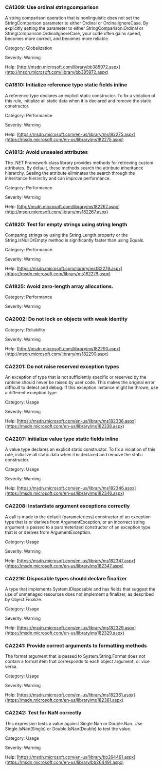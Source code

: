 ### CA1309: Use ordinal stringcomparison ###

A string comparison operation that is nonlinguistic does not set the StringComparison parameter to either Ordinal or OrdinalIgnoreCase. By explicitly setting the parameter to either StringComparison.Ordinal or StringComparison.OrdinalIgnoreCase, your code often gains speed, becomes more correct, and becomes more reliable.

Category: Globalization

Severity: Warning

Help: [http://msdn.microsoft.com/library/bb385972.aspx](http://msdn.microsoft.com/library/bb385972.aspx)

### CA1810: Initialize reference type static fields inline ###

A reference type declares an explicit static constructor. To fix a violation of this rule, initialize all static data when it is declared and remove the static constructor.

Category: Performance

Severity: Warning

Help: [https://msdn.microsoft.com/en-us/library/ms182275.aspx](https://msdn.microsoft.com/en-us/library/ms182275.aspx)

### CA1813: Avoid unsealed attributes ###

The .NET Framework class library provides methods for retrieving custom attributes. By default, these methods search the attribute inheritance hierarchy. Sealing the attribute eliminates the search through the inheritance hierarchy and can improve performance.

Category: Performance

Severity: Warning

Help: [http://msdn.microsoft.com/library/ms182267.aspx](http://msdn.microsoft.com/library/ms182267.aspx)

### CA1820: Test for empty strings using string length ###

Comparing strings by using the String.Length property or the String.IsNullOrEmpty method is significantly faster than using Equals.

Category: Performance

Severity: Warning

Help: [https://msdn.microsoft.com/library/ms182279.aspx](https://msdn.microsoft.com/library/ms182279.aspx)

### CA1825: Avoid zero-length array allocations. ###

Category: Performance

Severity: Warning

### CA2002: Do not lock on objects with weak identity ###

Category: Reliability

Severity: Warning

Help: [http://msdn.microsoft.com/library/ms182290.aspx](http://msdn.microsoft.com/library/ms182290.aspx)

### CA2201: Do not raise reserved exception types ###

An exception of type that is not sufficiently specific or reserved by the runtime should never be raised by user code. This makes the original error difficult to detect and debug. If this exception instance might be thrown, use a different exception type.

Category: Usage

Severity: Warning

Help: [https://msdn.microsoft.com/en-us/library/ms182338.aspx](https://msdn.microsoft.com/en-us/library/ms182338.aspx)

### CA2207: Initialize value type static fields inline ###

A value type declares an explicit static constructor. To fix a violation of this rule, initialize all static data when it is declared and remove the static constructor.

Category: Usage

Severity: Warning

Help: [https://msdn.microsoft.com/en-us/library/ms182346.aspx](https://msdn.microsoft.com/en-us/library/ms182346.aspx)

### CA2208: Instantiate argument exceptions correctly ###

A call is made to the default (parameterless) constructor of an exception type that is or derives from ArgumentException, or an incorrect string argument is passed to a parameterized constructor of an exception type that is or derives from ArgumentException.

Category: Usage

Severity: Warning

Help: [https://msdn.microsoft.com/en-us/library/ms182347.aspx](https://msdn.microsoft.com/en-us/library/ms182347.aspx)

### CA2216: Disposable types should declare finalizer ###

A type that implements System.IDisposable and has fields that suggest the use of unmanaged resources does not implement a finalizer, as described by Object.Finalize.

Category: Usage

Severity: Warning

Help: [https://msdn.microsoft.com/en-us/library/ms182329.aspx](https://msdn.microsoft.com/en-us/library/ms182329.aspx)

### CA2241: Provide correct arguments to formatting methods ###

The format argument that is passed to System.String.Format does not contain a format item that corresponds to each object argument, or vice versa.

Category: Usage

Severity: Warning

Help: [https://msdn.microsoft.com/en-us/library/ms182361.aspx](https://msdn.microsoft.com/en-us/library/ms182361.aspx)

### CA2242: Test for NaN correctly ###

This expression tests a value against Single.Nan or Double.Nan. Use Single.IsNan(Single) or Double.IsNan(Double) to test the value.

Category: Usage

Severity: Warning

Help: [https://msdn.microsoft.com/en-us/library/bb264491.aspx](https://msdn.microsoft.com/en-us/library/bb264491.aspx)